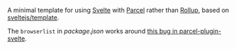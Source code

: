 A minimal template for using [Svelte](https://svelte.dev/) with
[Parcel](https://parceljs.org/) rather than [Rollup](https://rollupjs.org),
based on [sveltejs/template](https://github.com/sveltejs/template).

The `browserlist` in *package.json* works around [this bug in
parcel-plugin-svelte](https://github.com/DeMoorJasper/parcel-plugin-svelte/issues/44).
